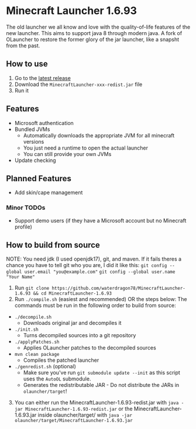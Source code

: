 # Minecraft Launcher 1.6.93
The old launcher we all know and love with the quality-of-life features of the new launcher. This aims to support java 8 through modern java. A fork of OLauncher to restore the former glory of the jar launcher, like a snapsht from the past.

## How to use
1. Go to the [latest release](https://github.com/waterdragon78/MinecraftLauncher-1.6.93/releases/latest)
2. Download the `MinecraftLauncher-xxx-redist.jar` file
3. Run it

## Features
- Microsoft authentication
- Bundled JVMs
  - Automatically downloads the appropriate JVM for all minecraft versions
  - You just need a runtime to open the actual launcher
  - You can still provide your own JVMs
- Update checking

## Planned Features
- Add skin/cape management

### Minor TODOs
- Support demo users (if they have a Microsoft account but no Minecraft profile)

## How to build from source
NOTE: You need jdk (I used openjdk17), git, and maven.
If it fails theres a chance you have to tell git who you are, I did it like this:
`git config --global user.email "you@example.com"`
`git config --global user.name "Your Name"`
1. Run `git clone https://github.com/waterdragon78/MinecraftLauncher-1.6.93 && cd MinecraftLauncher-1.6.93`
2. Run `./compile.sh` (easiest and recommended) OR the steps below:
The commands must be run in the following order to build from source:
- `./decompile.sh`
  - Downloads original jar and decompiles it
- `./init.sh`
  - Turns decompiled sources into a git repository
- `./applyPatches.sh`
  - Applies OLauncher patches to the decompiled sources
- `mvn clean package`
  - Compiles the patched launcher
- `./genredist.sh` (optional)
  - Make sure you've run `git submodule update --init` as this script uses the `AutoOL` submodule.
  - Generates the redistributable JAR - Do not distribute the JARs in `olauncher/target`!
3. You can either run the MinecraftLauncher-1.6.93-redist.jar with `java -jar MinecraftLauncher-1.6.93-redist.jar` or the MinecraftLauncher-1.6.93.jar inside olauncher/target/ with `java -jar olauncher/target/MinecraftLauncher-1.6.93.jar`
